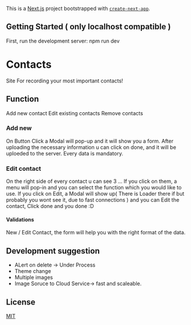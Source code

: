 This is a [Next.js](https://nextjs.org/) project bootstrapped with [`create-next-app`](https://github.com/vercel/next.js/tree/canary/packages/create-next-app).

## Getting Started ( only localhost compatible )

First, run the development server:
npm run dev

# Contacts

Site For recording your most important contacts!

## Function

Add new contact
Edit existing contacts
Remove contacts

### Add new

On Button Click a Modal will pop-up and it will show you a form. After uploading the necessary information u can click on done, and it will be uploeded to the server.
Every data is mandatory.

### Edit contact

On the right side of every contact u can see 3 ... If you click on them,
a menu will pop-in and you can select the function which you would like to use.
If you click on Edit, a Modal will show up( There is Loader there if but probably you wont see it,
due to fast connections ) and you can Edit the contact, Click done and you done :D

#### Validations

New / Edit Contact, the form will help you with the right format of the data.

## Development suggestion

- ALert on delete -> Under Process
- Theme change
- Multiple images
- Image Soruce to Cloud Service-> fast and scaleable.

## License

[MIT](https://choosealicense.com/licenses/mit/)
